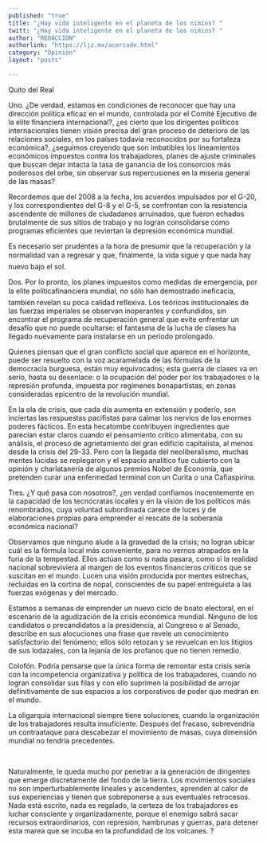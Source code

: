 ```yaml
---
published: "true"
title: "¿Hay vida inteligente en el planeta de los nimios? "
twitt: "¿Hay vida inteligente en el planeta de los nimios? "
author: "REDACCION"
authorlink: "https://ljz.mx/acercade.html"
category: "Opinión"
layout: "posts"

---
```



  Quito del Real



Uno. ¿De verdad, estamos en condiciones de reconocer que hay una dirección política eficaz en el mundo, controlada por el Comité Ejecutivo de la elite financiera internacional?, ¿es cierto que los dirigentes políticos internacionales tienen visión precisa del gran proceso de deterioro de las relaciones sociales, en los países todavía reconocidos por su fortaleza económica?, ¿seguimos creyendo que son imbatibles los lineamientos económicos impuestos contra los trabajadores, planes de ajuste criminales que buscan dejar intacta la tasa de ganancia de los consorcios más poderosos del orbe, sin observar sus repercusiones en la miseria general de las masas?  

  Recordemos que del 2008 a la fecha, los acuerdos impulsados por el G-20, y los correspondientes del G-8 y el G-5, se confrontan con la resistencia ascendente de millones de ciudadanos arruinados, que fueron echados brutalmente de sus sitios de trabajo y no logran consolidarse como programas eficientes que reviertan la depresión económica mundial.



  Es necesario ser prudentes a la hora de presumir que la recuperación y la normalidad van a regresar y que, finalmente, la vida sigue y que nada hay nuevo bajo el sol.



  Dos. Por lo pronto, los planes impuestos como medidas de emergencia, por la elite políticafinanciera mundial, no sólo han demostrado ineficacia, también revelan su poca calidad reflexiva. Los teóricos institucionales de las fuerzas imperiales se observan inoperantes y confundidos, sin encontrar el programa de recuperación general que evite enfrentar un desafío que no puede ocultarse: el fantasma de la lucha de clases ha llegado nuevamente para instalarse en un periodo prolongado.



  Quienes piensan que el gran conflicto social que aparece en el horizonte, puede ser resuelto con la voz acaramelada de las fórmulas de la democracia burguesa, están muy equivocados; esta guerra de clases va en serio, hasta su desenlace: o la ocupación del poder por los trabajadores o la represión profunda, impuesta por regímenes bonapartistas, en zonas consideradas epicentro de la revolución mundial.



  En la ola de crisis, que cada día aumenta en extensión y poderío, son inciertas las respuestas pacifistas para calmar los nervios de los enormes poderes fácticos. En esta hecatombe contribuyen ingredientes que parecían estar claros cuando el pensamiento crítico alimentaba, con su análisis, el proceso de agrietamiento del gran edificio capitalista, al menos desde la crisis del 29-33. Pero con la llegada del neoliberalismo, muchas mentes lúcidas se replegaron y el espacio analítico fue cubierto con la opinión y charlatanería de algunos premios Nobel de Economía, que pretenden curar una enfermedad terminal con un Curita o una Cafiaspirina.



  Tres. ¿Y qué pasa con nosotros?, ¿en verdad confiamos inocentemente en la capacidad de los tecnócratas locales y en la visión de los políticos más renombrados, cuya voluntad subordinada carece de luces y de elaboraciones propias para emprender el rescate de la soberanía económica nacional?



  Observamos que ninguno alude a la gravedad de la crisis; no logran ubicar cuál es la fórmula local más conveniente, para no vernos atrapados en la furia de la tempestad. Ellos actúan como si nada pasara, como si la realidad nacional sobreviviera al margen de los eventos financieros críticos que se suscitan en el mundo. Lucen una visión producida por mentes estrechas, recluidas en la cortina de nopal, conscientes de su papel entreguista a las fuerzas exógenas y del mercado.



  Estamos a semanas de emprender un nuevo ciclo de boato electoral, en el escenario de la agudización de la crisis económica mundial. Ninguno de los candidatos o precandidatos a la presidencia, al Congreso o al Senado, describe en sus alocuciones una frase que revele un conocimiento satisfactorio del fenómeno; ellos sólo retozan y se revuelcan en los litigios de sus lodazales, con la lejanía de los profanos que no tienen remedio.



  Colofón. Podría pensarse que la única forma de remontar esta crisis sería con la incompetencia organizativa y política de los trabajadores, cuando no logran consolidar sus filas y con ello suprimen la posibilidad de arrojar definitivamente de sus espacios a los corporativos de poder que medran en el mundo.



  La oligarquía internacional siempre tiene soluciones, cuando la organización de los trabajadores resulta insuficiente. Después del fracaso, sobrevendría un contraataque para descabezar el movimiento de masas, cuya dimensión mundial no tendría precedentes.



   



  Naturalmente, le queda mucho por penetrar a la generación de dirigentes que emerge discretamente del fondo de la tierra. Los movimientos sociales no son imperturbablemente lineales y ascendentes, aprenden al calor de sus experiencias y tienen que sobreponerse a sus eventuales retrocesos. Nada está escrito, nada es regalado, la certeza de los trabajadores es luchar consciente y organizadamente, porque el enemigo sabrá sacar recursos extraordinarios, con represión, hambrunas y guerras, para detener esta marea que se incuba en la profundidad de los volcanes. ?

